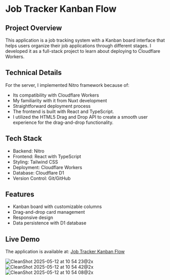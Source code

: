 # Job Tracker Kanban Flow

## Project Overview

This application is a job tracking system with a Kanban board interface that helps users organize their job applications through different stages. I developed it as a full-stack project to learn about deploying to Cloudflare Workers.

## Technical Details

For the server, I implemented Nitro framework because of:

- Its compatibility with Cloudflare Workers
- My familiarity with it from Nuxt development
- Straightforward deployment process
- The frontend is built with React and TypeScript.
- I utilized the HTML5 Drag and Drop API to create a smooth user experience for the drag-and-drop functionality.

## Tech Stack

- Backend: Nitro
- Frontend: React with TypeScript
- Styling: Tailwind CSS
- Deployment: Cloudflare Workers
- Database: Cloudflare D1
- Version Control: Git/GitHub

## Features

- Kanban board with customizable columns
- Drag-and-drop card management
- Responsive design
- Data persistence with D1 database

## Live Demo

The application is available at: [Job Tracker Kanban Flow](https://nitro-app.jonaaldas.workers.dev/https://nitro-app.jonaaldas.workers.dev/)

![CleanShot 2025-05-12 at 10 54 23@2x](https://github.com/user-attachments/assets/0200ebb4-ac36-41d8-bcb7-a78e43033753)
![CleanShot 2025-05-12 at 10 54 42@2x](https://github.com/user-attachments/assets/25eca200-5743-430f-b296-128b9d7a0e72)
![CleanShot 2025-05-12 at 10 54 08@2x](https://github.com/user-attachments/assets/bb1b4777-4f0d-4899-8094-97f5a6e56644)
